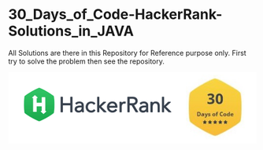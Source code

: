 # 30_Days_of_Code-HackerRank-Solutions_in_JAVA
All Solutions are there in this Repository for Reference purpose only.
First try to solve the problem then see the repository.

![Image](30daysofCode.png)
